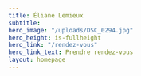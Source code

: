 ```yaml
---
title: Éliane Lemieux
subtitle: 
hero_image: "/uploads/DSC_0294.jpg"
hero_height: is-fullheight
hero_link: "/rendez-vous"
hero_link_text: Prendre rendez-vous
layout: homepage
---
```


